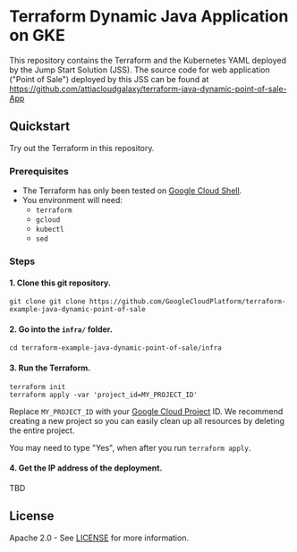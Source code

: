 # Terraform Dynamic Java Application on GKE

This repository contains the Terraform and the Kubernetes YAML deployed by the Jump Start Solution (JSS).
The source code for web application ("Point of Sale") deployed by this JSS can be found at  https://github.com/attiacloudgalaxy/terraform-java-dynamic-point-of-sale-App 

## Quickstart

Try out the Terraform in this repository.

### Prerequisites

* The Terraform has only been tested on [Google Cloud Shell](https://cloud.google.com/shell).
* You environment will need:
    * `terraform`
    * `gcloud`
    * `kubectl`
    * `sed`

### Steps

#### 1. Clone this git repository.

```
git clone git clone https://github.com/GoogleCloudPlatform/terraform-example-java-dynamic-point-of-sale
```

#### 2. Go into the `infra/` folder.

```
cd terraform-example-java-dynamic-point-of-sale/infra
```

#### 3. Run the Terraform.

```
terraform init
terraform apply -var 'project_id=MY_PROJECT_ID'
```

Replace `MY_PROJECT_ID` with your [Google Cloud Project](https://cloud.google.com/resource-manager/docs/creating-managing-projects) ID. We recommend creating a new project so you can easily clean up all resources by deleting the entire project.

You may need to type "Yes", when after you run `terraform apply`.

#### 4. Get the IP address of the deployment.

TBD


## License

Apache 2.0 - See [LICENSE](LICENSE) for more information.
